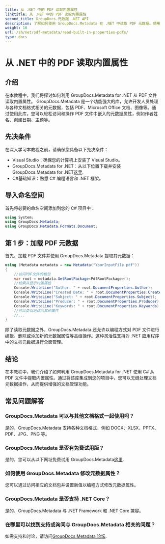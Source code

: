 ```yaml
---
title: 从 .NET 中的 PDF 读取内置属性
linktitle: 从 .NET 中的 PDF 读取内置属性
second_title: GroupDocs.元数据 .NET API
description: 了解如何使用 GroupDocs.Metadata 在 .NET 中读取 PDF 元数据。使用 C# 代码访问作者姓名、创建日期、主题等。
weight: 10
url: /zh/net/pdf-metadata/read-built-in-properties-pdfs/
type: docs
---
```

# 从 .NET 中的 PDF 读取内置属性

## 介绍
在本教程中，我们将探讨如何利用 GroupDocs.Metadata for .NET 从 PDF 文件读取内置属性。 GroupDocs.Metadata 是一个功能强大的库，允许开发人员处理与各种文档格式相关的元数据，包括 PDF、Microsoft Office 文档、图像等。通过使用此库，您可以轻松访问和操作 PDF 文件中嵌入的元数据属性，例如作者姓名、创建日期、主题等。
## 先决条件
在深入学习本教程之前，请确保您具备以下先决条件：
- Visual Studio：确保您的计算机上安装了 Visual Studio。
-  GroupDocs.Metadata for .NET：从以下位置下载并安装 GroupDocs.Metadata for .NET[这里](https://releases.groupdocs.com/metadata/net/).
- C#基础知识：熟悉 C# 编程语言和 .NET 框架。

## 导入命名空间
首先将必要的命名空间添加到您的 C# 项目中：
```csharp
using System;
using GroupDocs.Metadata;
using GroupDocs.Metadata.Formats.Document;
```
## 第 1 步：加载 PDF 元数据
首先，加载 PDF 文件并使用 GroupDocs.Metadata 提取其元数据：
```csharp
using (Metadata metadata = new Metadata("YourInputFile.pdf"))
{
    //访问PDF文件的根包
    var root = metadata.GetRootPackage<PdfRootPackage>();
    //检索并显示内置属性
    Console.WriteLine("Author: " + root.DocumentProperties.Author);
    Console.WriteLine("Created Date: " + root.DocumentProperties.CreatedDate);
    Console.WriteLine("Subject: " + root.DocumentProperties.Subject);
    Console.WriteLine("Producer: " + root.DocumentProperties.Producer);
    Console.WriteLine("Keywords: " + root.DocumentProperties.Keywords);
    //可以类似地访问其他属性
    //...
}
```
除了读取元数据之外，GroupDocs.Metadata 还允许以编程方式对 PDF 文件进行编辑、删除或添加新的元数据属性等高级操作。这种灵活性支持对 .NET 应用程序中的文档元数据进行全面管理。
## 结论
在本教程中，我们介绍了如何利用 GroupDocs.Metadata for .NET 使用 C# 从 PDF 文件中提取内置属性。通过将该库集成到您的项目中，您可以无缝处理文档元数据操作，从而提供增强的文档管理功能。

## 常见问题解答
### GroupDocs.Metadata 可以与其他文档格式一起使用吗？
是的，GroupDocs.Metadata 支持各种文档格式，例如 DOCX、XLSX、PPTX、PDF、JPG、PNG 等。
### GroupDocs.Metadata 是否有免费试用版？
是的，您可以从以下网址免费试用 GroupDocs.Metadata[这里](https://releases.groupdocs.com/).
### 如何使用 GroupDocs.Metadata 修改元数据属性？
您可以通过访问相应的文档包并设置新值以编程方式修改元数据属性。
### GroupDocs.Metadata 是否支持 .NET Core？
是的，GroupDocs.Metadata 与 .NET Framework 和 .NET Core 兼容。
### 在哪里可以找到支持或询问与 GroupDocs.Metadata 相关的问题？
如需支持和讨论，请访问[GroupDocs.Metadata 论坛](https://forum.groupdocs.com/c/metadata/14).